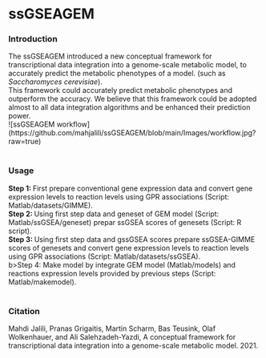 # ssGSEAGEM

<h3>Introduction</h3>
The ssGSEAGEM introduced a new conceptual framework for transcriptional data integration into a genome-scale metabolic model, to accurately predict the metabolic phenotypes of a model. (such as <i>Saccharomyces cerevisiae</i>).<br>
This framework could accurately predict metabolic phenotypes and outperform the accuracy. We believe that this framework could be adopted almost to all data integration algorithms and be enhanced their prediction power.<br>
![ssGSEAGEM workflow](https://github.com/mahjalili/ssGSEAGEM/blob/main/Images/workflow.jpg?raw=true)
<br>
<br>
<h3>Usage</h3>
<b>Step 1: </b>First prepare conventional gene expression data and convert gene expression levels to reaction levels using GPR associations (Script: Matlab/datasets/GIMME).<br>
<b>Step 2: </b>Using first step data and geneset of GEM model (Script: Matlab/ssGSEA/geneset) prepar ssGSEA scores of genesets (Script: R script).<br>
<b>Step 3: </b>Using first step data and gssGSEA scores prepare ssGSEA-GIMME scores of genesets and convert gene expression levels to reaction levels using GPR associations (Script: Matlab/datasets/ssGSEA).<br>
b>Step 4: </b>Make model by integrate GEM model (Matlab/models) and reactions expression levels provided by previous steps (Script: Matlab/makemodel).
<br>
<br>
<h3>Citation</h3>
Mahdi Jalili, Pranas Grigaitis, Martin Scharm, Bas Teusink, Olaf Wolkenhauer, and Ali Salehzadeh-Yazdi, A conceptual framework for transcriptional data integration into a genome-scale metabolic model. 2021.
